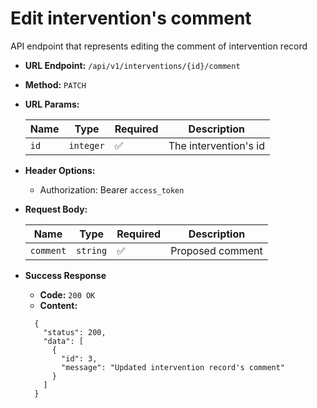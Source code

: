 # Edit intervention's comment

API endpoint that represents editing the comment of intervention record

- **URL Endpoint:** `/api/v1/interventions/{id}/comment`
- **Method:** `PATCH`
- **URL Params:**
  
  | Name | Type      | Required           | Description           |
  |------|-----------|--------------------|-----------------------|
  | `id` | `integer` | :white_check_mark: | The intervention's id |

- **Header Options:**
  - Authorization: Bearer `access_token`
- **Request Body:**
  
  | Name      | Type     | Required           | Description      |
  |-----------|----------|--------------------|------------------|
  | `comment` | `string` | :white_check_mark: | Proposed comment |

- **Success Response**
  - **Code:** `200 OK`
  - **Content:**

  ```http
    {
      "status": 200,
      "data": [
        {
          "id": 3,
          "message": "Updated intervention record's comment"
        }
      ]
    }
  ```
